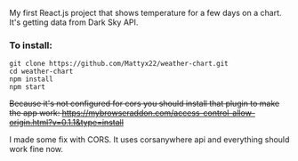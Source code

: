 My first React.js project that shows temperature for a few days on a chart.
It's getting data from Dark Sky API.

### To install:
```
git clone https://github.com/Mattyx22/weather-chart.git
cd weather-chart
npm install
npm start
```

~~Because it's not configured for cors you should install that plugin to make the app work:
https://mybrowseraddon.com/access-control-allow-origin.html?v=0.1.1&type=install~~

I made some fix with CORS. It uses corsanywhere api and everything should work fine now.

